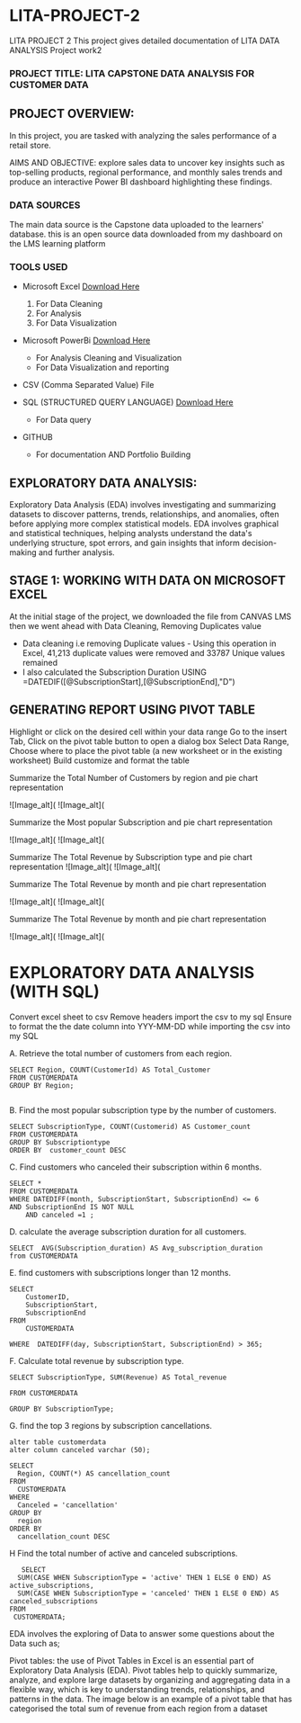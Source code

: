 # LITA-PROJECT-2
LITA PROJECT 2
This project gives detailed documentation of LITA DATA ANALYSIS Project work2

### PROJECT TITLE: LITA CAPSTONE DATA ANALYSIS FOR CUSTOMER DATA
## PROJECT OVERVIEW:
In this project, you are tasked with analyzing the sales performance of a retail store. 

AIMS AND OBJECTIVE: explore sales data to uncover key insights such as top-selling products, regional 
performance, and monthly sales trends and produce an interactive Power BI
dashboard highlighting these findings.

### DATA SOURCES
The main data source is the Capstone data uploaded to the learners' database. 
this is an open source data downloaded from my dashboard on the LMS learning platform

### TOOLS USED
- Microsoft Excel [Download Here](https://www.microsoft.com)
  1.  For Data Cleaning
  2.  For Analysis
  3.  For Data Visualization
     
- Microsoft PowerBi [Download Here](https://apps.microsoft.com)
  - For Analysis Cleaning and Visualization
  - For Data Visualization and reporting
    
- CSV (Comma Separated Value)  File
  
- SQL (STRUCTURED QUERY LANGUAGE) [Download Here](https://www.microsoft.com)
  - For Data query
    
- GITHUB
  - For documentation AND Portfolio Building  


## EXPLORATORY DATA ANALYSIS:
Exploratory Data Analysis (EDA) involves investigating and summarizing datasets to discover patterns, trends, relationships, and anomalies, often before applying more complex statistical models.
EDA involves graphical and statistical techniques, helping analysts understand the data's underlying structure, spot errors, and gain insights that inform decision-making and further analysis.


## STAGE 1: WORKING WITH DATA ON MICROSOFT EXCEL
At the initial stage of the project, we downloaded the file from CANVAS LMS 
then we went ahead with Data Cleaning, Removing Duplicates value
  - Data cleaning i.e removing Duplicate values - Using this operation in Excel, 41,213 duplicate values were removed and 33787 Unique values remained
  - I also calculated the Subscription Duration USING =DATEDIF([@SubscriptionStart],[@SubscriptionEnd],"D")

## GENERATING REPORT USING PIVOT TABLE
  Highlight or click on the desired cell within your data range
  Go to the insert Tab, Click on the pivot  table button to open a dialog box
  Select Data Range, Choose where to place the pivot table (a new worksheet or in the existing worksheet)
  Build customize and format the table
  
Summarize the Total Number of Customers by region and  pie chart representation

![Image_alt](
![Image_alt](

 Summarize the Most popular Subscription and pie chart representation
 
![Image_alt](
![Image_alt](


Summarize The Total Revenue by Subscription type and pie chart representation
![Image_alt](
![Image_alt](

Summarize The Total Revenue by month and pie chart representation

![Image_alt](
![Image_alt](


Summarize The Total Revenue by month and pie chart representation

![Image_alt](
![Image_alt](


# EXPLORATORY DATA ANALYSIS (WITH SQL)
Convert excel sheet to csv
Remove headers
import the csv to my sql
Ensure to format the the date column into YYY-MM-DD while importing the csv into my SQL

A. Retrieve the total number of customers from each region.

```
SELECT Region, COUNT(CustomerId) AS Total_Customer
FROM CUSTOMERDATA
GROUP BY Region;


```

B. Find the most popular subscription type by the number of customers.

```
SELECT SubscriptionType, COUNT(Customerid) AS Customer_count
FROM CUSTOMERDATA
GROUP BY Subscriptiontype
ORDER BY  customer_count DESC

```
C. Find customers who canceled their subscription within 6 months.
```
SELECT *
FROM CUSTOMERDATA
WHERE DATEDIFF(month, SubscriptionStart, SubscriptionEnd) <= 6
AND SubscriptionEnd IS NOT NULL 
    AND canceled =1 ;

```
D. calculate the average subscription duration for all customers.

```
SELECT  AVG(Subscription_duration) AS Avg_subscription_duration
from CUSTOMERDATA
```
E. find customers with subscriptions longer than 12 months.

```
SELECT 
    CustomerID, 
    SubscriptionStart, 
    SubscriptionEnd
FROM 
    CUSTOMERDATA

WHERE  DATEDIFF(day, SubscriptionStart, SubscriptionEnd) > 365;
```

F. Calculate total revenue by subscription type.
```
SELECT SubscriptionType, SUM(Revenue) AS Total_revenue

FROM CUSTOMERDATA

GROUP BY SubscriptionType;
```

G. find the top 3 regions by subscription cancellations.
```
alter table customerdata
alter column canceled varchar (50);

SELECT 
  Region, COUNT(*) AS cancellation_count
FROM 
  CUSTOMERDATA
WHERE 
  Canceled = 'cancellation'
GROUP BY 
  region
ORDER BY 
  cancellation_count DESC
```
H Find the total number of active and canceled subscriptions.
```
   SELECT 
  SUM(CASE WHEN SubscriptionType = 'active' THEN 1 ELSE 0 END) AS active_subscriptions,
  SUM(CASE WHEN SubscriptionType = 'canceled' THEN 1 ELSE 0 END) AS canceled_subscriptions
FROM 
 CUSTOMERDATA;

```
EDA involves the exploring of Data to answer some questions about the Data such as;


Pivot tables: the use of Pivot Tables in Excel is an essential part of Exploratory Data Analysis (EDA). Pivot tables help to quickly summarize, analyze, and explore large datasets by organizing and aggregating data in a flexible way, which is key to understanding trends, relationships, and patterns in the data.
The image below is an example of a pivot table that has categorised the total sum of revenue from each region from a dataset


